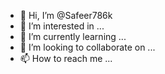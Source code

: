 - 👋 Hi, I’m @Safeer786k
- 👀 I’m interested in ...
- 🌱 I’m currently learning ...
- 💞️ I’m looking to collaborate on ...
- 📫 How to reach me ...

<!---
Safeer786k/Safeer786k is a ✨ special ✨ repository because its `README.md` (this file) appears on your GitHub profile.
You can click the Preview link to take a look at your changes.
--->
